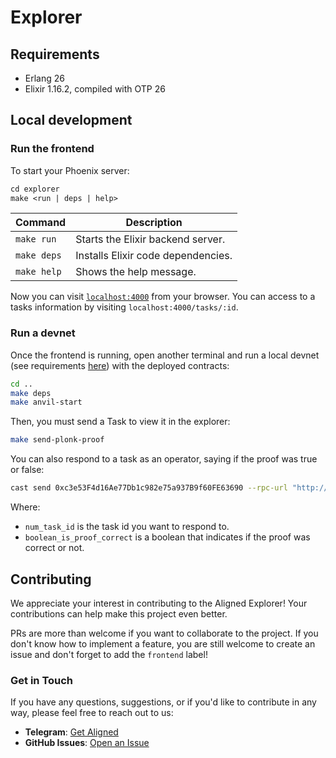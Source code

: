 # Explorer

## Requirements

- Erlang 26
- Elixir 1.16.2, compiled with OTP 26

## Local development

### Run the frontend

To start your Phoenix server:

```makefile
cd explorer
make <run | deps | help>
```

| Command | Description |
| --- | --- |
| `make run` | Starts the Elixir backend server. |
| `make deps` | Installs Elixir code dependencies. |
| `make help` | Shows the help message. |

Now you can visit [`localhost:4000`](http://localhost:4000) from your browser.
You can access to a tasks information by visiting `localhost:4000/tasks/:id`.

### Run a devnet

Once the frontend is running, open another terminal and run a local devnet (see requirements [here](../README.md#Dependencies)) with the deployed contracts:

```bash
cd ..
make deps
make anvil-start
```

Then, you must send a Task to view it in the explorer:

```bash
make send-plonk-proof
```

You can also respond to a task as an operator, saying if the proof was true or false:

```bash
cast send 0xc3e53F4d16Ae77Db1c982e75a937B9f60FE63690 --rpc-url "http://localhost:8545" "respondToTask(uint64, bool)()" <num_task_id> <boolean_is_proof_correct> --private-key 0xac0974bec39a17e36ba4a6b4d238ff944bacb478cbed5efcae784d7bf4f2ff80
```

Where:

- `num_task_id` is the task id you want to respond to.
- `boolean_is_proof_correct` is a boolean that indicates if the proof was correct or not.

## Contributing

We appreciate your interest in contributing to the Aligned Explorer! Your contributions can help make this project even better.

PRs are more than welcome if you want to collaborate to the project. If you don't know how to implement a feature, you are still welcome to create an issue and don't forget to add the `frontend` label!

### Get in Touch

If you have any questions, suggestions, or if you'd like to contribute in any way, please feel free to reach out to us:

- **Telegram**: [Get Aligned](https://t.me/alignedlayer)
- **GitHub Issues**: [Open an Issue](https://github.com/yetanotherco/aligned_layer/labels/frontend)
